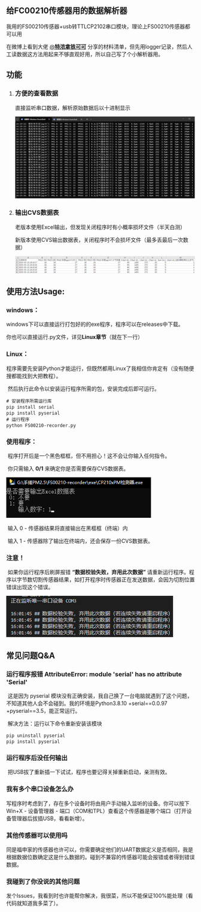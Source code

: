 ## 给FC00210传感器用的数据解析器

我用的FS00210传感器+usb转TTLCP2102串口模块，理论上FS00210传感器都可以用

在微博上看到大佬 [@**特浓拿铁可可**](https://weibo.com/u/5249617408) 分享的材料清单，但先用logger记录，然后人工读数据这方法用起来不够直观好用，所以自己写了个小解析器用。

## 功能

1. ### 方便的查看数据

    直接监听串口数据，解析原始数据后以十进制显示

    ![show2](https://github.com/Sinbing/FS00210-recorder/blob/main/png/show2.png)

    

2. ### 输出CVS数据表

    老版本使用Excel输出，但发现关闭程序时有小概率损坏文件（半天白测）

    新版本使用CVS输出数据表，关闭程序时不会损坏文件（最多丢最后一次数据）

    ![cvs1](https://github.com/Sinbing/FS00210-recorder/blob/main/png/cvs1.png)
    

## 使用方法Usage:

### 	windows：

​		windows下可以直接运行打包好的的exe程序，程序可以在releases中下载。

​		你也可以直接运行.py文件，详见**Linux章节**（就在下一行）

### 	Linux：

​		程序需要先安装Python才能运行，但既然都用Linux了我相信你肯定有（没有随便搜都能找到大把教程）。

​		然后执行此命令以安装运行程序所需的包，安装完成后即可运行。

```
# 安装程序所需运行库
pip install serial
pip install pyserial
# 运行程序
python FS00210-recorder.py
```

### 	使用程序：

​		程序打开后是一个黑色框框，但不用担心！这不会让你输入任何指令。

​		你只需输入 **0/1** 来确定你是否需要保存CVS数据表。

![Usage1](https://github.com/Sinbing/FS00210-recorder/blob/main/png/Usage1.png)

​		输入 0 - 传感器结果将直接输出在黑框框（终端）内

​		输入 1 - 传感器除了输出在终端内，还会保存一份CVS数据表。

### 注意！

​		如果你运行程序后刷屏报错 **“数据校验失败，弃用此次数据”** 请重新运行程序。程序以字节数切割传感器结果，如打开程序时传感器正在发送数据，会因为切割位置错误出现这个错误。

![Error1](https://github.com/Sinbing/FS00210-recorder/blob/main/png/error1.png)

## 常见问题Q&A

### 运行程序报错  AttributeError: module 'serial' has no attribute 'Serial'

​		这是因为 pyserial 模块没有正确安装，我自己换了一台电脑就遇到了这个问题，不知道其他人会不会碰到。我的环境是Python3.8.10 +serial==0.0.97 +pyserial==3.5，能正常运行。

​		解决方法：运行以下命令重新安装该模块

```
pip uninstall pyserial
pip install pyserial
```



### 	运行程序后没任何输出

​		把USB拔了重新插一下试试，程序也要记得关掉重新启动，亲测有效。

### 	我有多个串口设备怎么办

​		写程序时考虑到了，存在多个设备时将由用户手动输入监听的设备。你可以按下Win+X - 设备管理器 - 端口（COM和TPL）查看这个传感器是哪个端口（打开设备管理器后拔插USB，看看新增）。

### 	其他传感器可以使用吗

​		同是福申家的传感器也许可以，你需要确定他们的UART数据定义是否相同，我是根据数据位数确定这是什么数据的。碰到不兼容的传感器可能会报错或者得到错误数据。

### 	我碰到了你没说的其他问题

​		发个Issues，我看到时也许能帮你解决，我很菜，所以不能保证100%能处理（看代码就知道我多菜了）。

